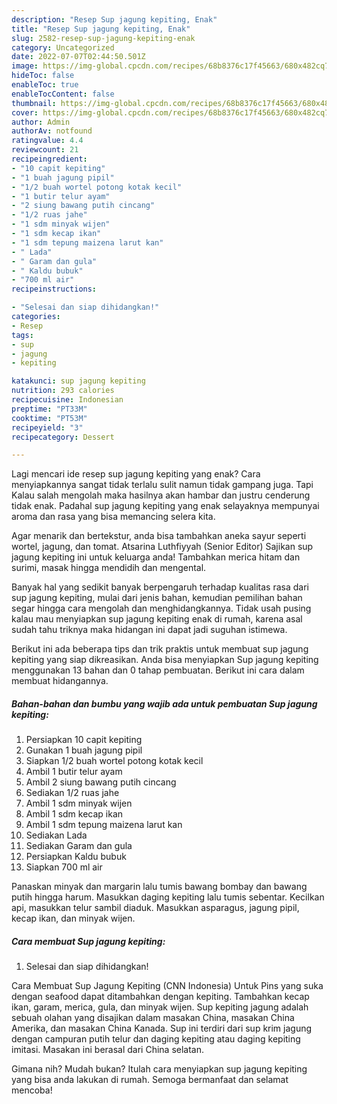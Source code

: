 ```yaml
---
description: "Resep Sup jagung kepiting, Enak"
title: "Resep Sup jagung kepiting, Enak"
slug: 2582-resep-sup-jagung-kepiting-enak
category: Uncategorized
date: 2022-07-07T02:44:50.501Z
image: https://img-global.cpcdn.com/recipes/68b8376c17f45663/680x482cq70/sup-jagung-kepiting-foto-resep-utama.jpg
hideToc: false
enableToc: true
enableTocContent: false
thumbnail: https://img-global.cpcdn.com/recipes/68b8376c17f45663/680x482cq70/sup-jagung-kepiting-foto-resep-utama.jpg
cover: https://img-global.cpcdn.com/recipes/68b8376c17f45663/680x482cq70/sup-jagung-kepiting-foto-resep-utama.jpg
author: Admin
authorAv: notfound
ratingvalue: 4.4
reviewcount: 21
recipeingredient:
- "10 capit kepiting"
- "1 buah jagung pipil"
- "1/2 buah wortel potong kotak kecil"
- "1 butir telur ayam"
- "2 siung bawang putih cincang"
- "1/2 ruas jahe"
- "1 sdm minyak wijen"
- "1 sdm kecap ikan"
- "1 sdm tepung maizena larut kan"
- " Lada"
- " Garam dan gula"
- " Kaldu bubuk"
- "700 ml air"
recipeinstructions:

- "Selesai dan siap dihidangkan!"
categories:
- Resep
tags:
- sup
- jagung
- kepiting

katakunci: sup jagung kepiting 
nutrition: 293 calories
recipecuisine: Indonesian
preptime: "PT33M"
cooktime: "PT53M"
recipeyield: "3"
recipecategory: Dessert

---
```



Lagi mencari ide resep sup jagung kepiting yang enak? Cara menyiapkannya sangat tidak terlalu sulit namun tidak gampang juga. Tapi Kalau salah mengolah maka hasilnya akan hambar dan justru cenderung tidak enak. Padahal sup jagung kepiting yang enak selayaknya mempunyai aroma dan rasa yang bisa memancing selera kita.


Agar menarik dan bertekstur, anda bisa tambahkan aneka sayur seperti wortel, jagung, dan tomat. Atsarina Luthfiyyah (Senior Editor) Sajikan sup jagung kepiting ini untuk keluarga anda! Tambahkan merica hitam dan surimi, masak hingga mendidih dan mengental.

Banyak hal yang sedikit banyak berpengaruh terhadap kualitas rasa dari sup jagung kepiting, mulai dari jenis bahan, kemudian pemilihan bahan segar hingga cara mengolah dan menghidangkannya. Tidak usah pusing kalau mau menyiapkan sup jagung kepiting enak di rumah, karena asal sudah tahu triknya maka hidangan ini dapat jadi suguhan istimewa.


Berikut ini ada beberapa tips dan trik praktis untuk membuat sup jagung kepiting yang siap dikreasikan. Anda bisa menyiapkan Sup jagung kepiting menggunakan 13 bahan dan 0 tahap pembuatan. Berikut ini cara dalam membuat hidangannya.

<!--inarticleads1-->

##### Bahan-bahan dan bumbu yang wajib ada untuk pembuatan Sup jagung kepiting:

1. Persiapkan 10 capit kepiting
1. Gunakan 1 buah jagung pipil
1. Siapkan 1/2 buah wortel potong kotak kecil
1. Ambil 1 butir telur ayam
1. Ambil 2 siung bawang putih cincang
1. Sediakan 1/2 ruas jahe
1. Ambil 1 sdm minyak wijen
1. Ambil 1 sdm kecap ikan
1. Ambil 1 sdm tepung maizena larut kan
1. Sediakan  Lada
1. Sediakan  Garam dan gula
1. Persiapkan  Kaldu bubuk
1. Siapkan 700 ml air


Panaskan minyak dan margarin lalu tumis bawang bombay dan bawang putih hingga harum. Masukkan daging kepiting lalu tumis sebentar. Kecilkan api, masukkan telur sambil diaduk. Masukkan asparagus, jagung pipil, kecap ikan, dan minyak wijen. 

<!--inarticleads2-->

##### Cara membuat Sup jagung kepiting:


1. Selesai dan siap dihidangkan!

Cara Membuat Sup Jagung Kepiting (CNN Indonesia) Untuk Pins yang suka dengan seafood dapat ditambahkan dengan kepiting. Tambahkan kecap ikan, garam, merica, gula, dan minyak wijen. Sup kepiting jagung adalah sebuah olahan yang disajikan dalam masakan China, masakan China Amerika, dan masakan China Kanada. Sup ini terdiri dari sup krim jagung dengan campuran putih telur dan daging kepiting atau daging kepiting imitasi. Masakan ini berasal dari China selatan. 

Gimana nih? Mudah bukan? Itulah cara menyiapkan sup jagung kepiting yang bisa anda lakukan di rumah. Semoga bermanfaat dan selamat mencoba!
